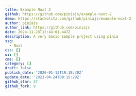 ```yaml
---
title: Example Nuxt 2
github: https://github.com/piniajs/example-nuxt-2
demo: https://stackblitz.com/github/piniajs/example-nuxt-2
author: piniajs
author_link: https://github.com/piniajs
date: 2024-11-28T13:44:01.447Z
description: A very basic sample project using pinia
ssg:
  - Nuxt
css: []
ui: []
cms: []
category: []
draft: false
publish_date: '2020-01-13T19:19:30Z'
update_date: '2023-04-24T08:15:29Z'
github_star: 37
github_fork: 9
---
```

